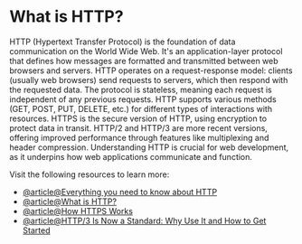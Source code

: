 # What is HTTP?

HTTP (Hypertext Transfer Protocol) is the foundation of data communication on the World Wide Web. It's an application-layer protocol that defines how messages are formatted and transmitted between web browsers and servers. HTTP operates on a request-response model: clients (usually web browsers) send requests to servers, which then respond with the requested data. The protocol is stateless, meaning each request is independent of any previous requests. HTTP supports various methods (GET, POST, PUT, DELETE, etc.) for different types of interactions with resources. HTTPS is the secure version of HTTP, using encryption to protect data in transit. HTTP/2 and HTTP/3 are more recent versions, offering improved performance through features like multiplexing and header compression. Understanding HTTP is crucial for web development, as it underpins how web applications communicate and function.

Visit the following resources to learn more:

- [@article@Everything you need to know about HTTP](https://cs.fyi/guide/http-in-depth)
- [@article@What is HTTP?](https://www.cloudflare.com/en-gb/learning/ddos/glossary/hypertext-transfer-protocol-http/)
- [@article@How HTTPS Works](https://howhttps.works)
- [@article@HTTP/3 Is Now a Standard: Why Use It and How to Get Started](https://thenewstack.io/http-3-is-now-a-standard-why-use-it-and-how-to-get-started/)
